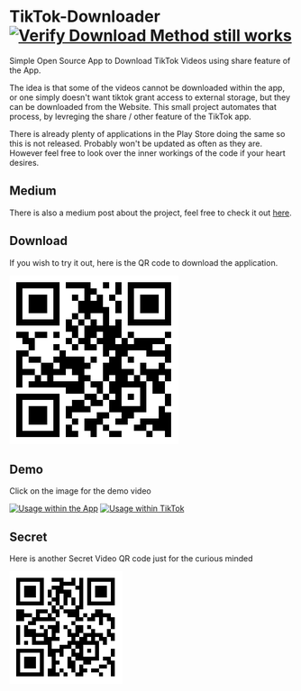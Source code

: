 # TikTok-Downloader [![Verify Download Method still works](https://github.com/fknives/TikTok-Downloader/actions/workflows/up-to-date-jobs.yml/badge.svg?branch=develop)](https://github.com/fknives/TikTok-Downloader/actions/workflows/up-to-date-jobs.yml)
Simple Open Source App to Download TikTok Videos using share feature of the App. 

The idea is that some of the videos cannot be downloaded within the app, or one simply doesn't want tiktok grant access to external storage, but they can be downloaded from the Website. This small project automates that process, by levreging the share / other feature of the TikTok app.

There is already plenty of applications in the Play Store doing the same so this is not released. Probably won't be updated as often as they are. However feel free to look over the inner workings of the code if your heart desires.

## Medium

There is also a medium post about the project, feel free to check it out [here](https://fnives.medium.com/unintended-behaviour-using-a-website-as-your-api-fd4241100e3c).

## Download

If you wish to try it out, here is the QR code to download the application.

![QR Code for APK](tiktok_downloader_apk_qr_code.png)

## Demo

Click on the image for the demo video

[![Usage within the App](https://img.youtube.com/vi/NXv3JpmwA8Y/0.jpg)](https://www.youtube.com/watch?v=NXv3JpmwA8Y)
[![Usage within TikTok](https://img.youtube.com/vi/jxaxffE8c4c/0.jpg)](https://www.youtube.com/watch?v=jxaxffE8c4c)

## Secret

Here is another Secret Video QR code just for the curious minded

![QR Code for Secret](secret_video_qr_code.png)
